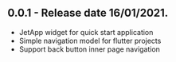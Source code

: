 ## 0.0.1 - Release date 16/01/2021.

* JetApp widget for quick start application
* Simple navigation model for flutter projects
* Support back button inner page navigation
